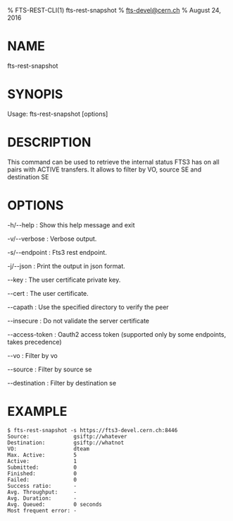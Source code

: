 % FTS-REST-CLI(1) fts-rest-snapshot
% fts-devel@cern.ch
% August 24, 2016
# NAME

fts-rest-snapshot

# SYNOPIS

Usage: fts-rest-snapshot [options]

# DESCRIPTION

This command can be used to retrieve the internal status FTS3 has on all pairs with ACTIVE transfers.
It allows to filter by VO, source SE and destination SE


# OPTIONS

-h/--help
:	Show this help message and exit

-v/--verbose
:	Verbose output. 

-s/--endpoint
:	Fts3 rest endpoint. 

-j/--json
:	Print the output in json format. 

--key
:	The user certificate private key. 

--cert
:	The user certificate. 

--capath
:	Use the specified directory to verify the peer

--insecure
:	Do not validate the server certificate

--access-token
:	Oauth2 access token (supported only by some endpoints, takes precedence)

--vo
:	Filter by vo

--source
:	Filter by source se

--destination
:	Filter by destination se

# EXAMPLE
```
$ fts-rest-snapshot -s https://fts3-devel.cern.ch:8446
Source:              gsiftp://whatever
Destination:         gsiftp://whatnot
VO:                  dteam
Max. Active:         5
Active:              1
Submitted:           0
Finished:            0
Failed:              0
Success ratio:       -
Avg. Throughput:     -
Avg. Duration:       -
Avg. Queued:         0 seconds
Most frequent error: -

```
